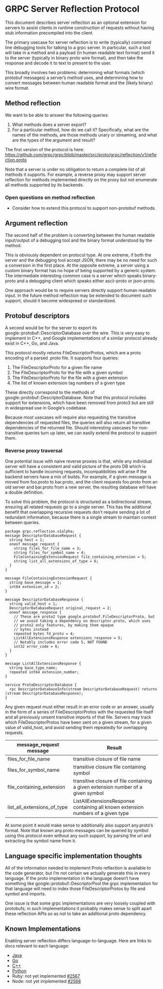 GRPC Server Reflection Protocol
===============================

This document describes server reflection as an optional extension for servers
to assist clients in runtime construction of requests without having stub
information precompiled into the client.

The primary usecase for server reflection is to write (typically) command line
debugging tools for talking to a grpc server. In particular, such a tool will
take in a method and a payload (in human readable text format) send it to the
server (typically in binary proto wire format), and then take the response and
decode it to text to present to the user.

This broadly involves two problems: determining what formats (which protobuf
messages) a server’s method uses, and determining how to convert messages
between human readable format and the (likely binary) wire format.

## Method reflection

We want to be able to answer the following queries:
 1. What methods does a server export?
 2. For a particular method, how do we call it?
Specifically, what are the names of the methods, are those methods unary or
streaming, and what are the types of the argument and result?

The first version of the protocol is here:
https://github.com/grpc/grpc/blob/master/src/proto/grpc/reflection/v1/reflection.proto

Note that a server is under no obligation to return a complete list of all
methods it supports. For example, a reverse proxy may support server reflection
for methods implemented directly on the proxy but not enumerate all methods
supported by its backends.


### Open questions on method reflection
 * Consider how to extend this protocol to support non-protobuf methods.

## Argument reflection
The second half of the problem is converting between the human readable
input/output of a debugging tool and the binary format understood by the
method.

This is obviously dependent on protocol type. At one extreme, if both the
server and the debugging tool accept JSON, there may be no need for such a
conversion in the first place. At the opposite extreme, a server using a custom
binary format has no hope of being supported by a generic system. The
intermediate interesting common case is a server which speaks binary-proto and
a debugging client which speaks either ascii-proto or json-proto.

One approach would be to require servers directly support human readable input.
In the future method reflection may be extended to document such support,
should it become widespread or standardized.

## Protobuf descriptors

A second would be for the server to export its
google::protobuf::DescriptorDatabase over the wire. This is very easy to
implement in C++, and Google implementations of a similar protocol already
exist in C++, Go, and Java.

This protocol mostly returns FileDescriptorProtos, which are a proto encoding
of a parsed .proto file. It supports four queries:
 1. The FileDescriptorProto for a given file name
 2. The FileDescriptorProto for the file with a given symbol
 3. The FileDescriptorProto for the file with a given extension
 4. The list of known extension tag numbers of a given type

These directly correspond to the methods of
google::protobuf::DescriptorDatabase. Note that this protocol includes support
for extensions, which have been removed from proto3 but are still in widespread
use in Google’s codebase.

Because most usecases will require also requesting the transitive dependencies
of requested files, the queries will also return all transitive dependencies of
the returned file. Should interesting usecases for non-transitive queries turn
up later, we can easily extend the protocol to support them.

### Reverse proxy traversal

One potential issue with naive reverse proxies is that, while any individual
server will have a consistent and valid picture of the proto DB which is
sufficient to handle incoming requests, incompatibilities will arise if the
backend servers have a mix of builds. For example, if a given message is moved
from foo.proto to bar.proto, and the client requests foo.proto from an old
server and bar.proto from a new server, the resulting database will have a
double definition.

To solve this problem, the protocol is structured as a bidirectional stream,
ensuring all related requests go to a single server. This has the additional
benefit that overlapping recursive requests don’t require sending a lot of
redundant information, because there is a single stream to maintain context
between queries.

```
package grpc.reflection.v1alpha;
message DescriptorDatabaseRequest {
  string host = 1;
  oneof message_request {
    string files_for_file_name = 3;
    string files_for_symbol_name = 4;
    FileContainingExtensionRequest file_containing_extension = 5;
    string list_all_extensions_of_type = 6;
  }
}

message FileContainingExtensionRequest {
  string base_message = 1;
  int64 extension_id = 2;
}

message DescriptorDatabaseResponse {
  string valid_host = 1;
  DescriptorDatabaseRequest original_request = 2;
  oneof message_response {
    // These are proto2 type google.protobuf.FileDescriptorProto, but
    // we avoid taking a dependency on descriptor.proto, which uses
    // proto2 only features, by making them opaque
    // bytes instead
    repeated bytes fd_proto = 4;
    ListAllExtensionsResponse extensions_response = 5;
    // Notably includes error code 5, NOT FOUND
    int32 error_code = 6;
  }
}

message ListAllExtensionsResponse {
  string base_type_name;
  repeated int64 extension_number;
}

service ProtoDescriptorDatabase {
  rpc DescriptorDatabaseInfo(stream DescriptorDatabaseRequest) returns (stream DescriptorDatabaseResponse);
}
```

Any given request must either result in an error code or an answer, usually in
the form of a  series of FileDescriptorProtos with the requested file itself
and all previously unsent transitive imports of that file. Servers may track
which FileDescriptorProtos have been sent on a given stream, for a given value
of valid_host, and avoid sending them repeatedly for overlapping requests.

| message_request message     | Result                                          |
| --------------------------- | ----------------------------------------------- |
| files_for_file_name         | transitive closure of file name                 |
| files_for_symbol_name       | transitive closure file containing symbol       |
| file_containing_extension   | transitive closure of file containing a given extension number of a given symbol |
| list_all_extensions_of_type | ListAllExtensionsResponse containing all known extension numbers of a given type |

At some point it would make sense to additionally also support any.proto’s
format. Note that known any.proto messages can be queried by symbol using this
protocol even without any such support, by parsing the url and extracting the
symbol name from it.

## Language specific implementation thoughts
All of the information needed to implement Proto reflection is available to the
code generator, but I’m not certain we actually generate this in every
language. If the proto implementation in the  language doesn’t have something
like google::protobuf::DescriptorPool the grpc implementation for that language
will need to index those FileDescriptorProtos by file and symbol and imports.

One issue is that some grpc implementations are very loosely coupled with
protobufs; in such implementations it probably makes sense to split apart these
reflection APIs so as not to take an additional proto dependency.

## Known Implementations

Enabling server reflection differs language-to-language. Here are links to docs relevant to
each language:

- [Java](https://github.com/grpc/grpc-java/blob/master/documentation/server-reflection-tutorial.md#enable-server-reflection)
- [Go](https://github.com/grpc/grpc-go/blob/master/Documentation/server-reflection-tutorial.md#enable-server-reflection)
- [C++](https://grpc.io/grpc/cpp/md_doc_server_reflection_tutorial.html)
- [Python](https://github.com/grpc/grpc/blob/master/doc/python/server_reflection.md)
- Ruby: not yet implemented [#2567](https://github.com/grpc/grpc/issues/2567)
- Node: not yet implemented [#2568](https://github.com/grpc/grpc/issues/2568)
